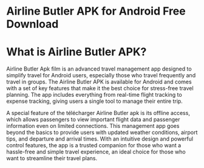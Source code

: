 # Airline Butler APK for Android Free Download

# What is Airline Butler APK?
Airline Butler Apk film is an advanced travel management app designed to simplify travel for Android users, especially those who travel frequently and travel in groups. The Airline Butler APK is available for Android and comes with a set of key features that make it the best choice for stress-free travel planning. The app includes everything from real-time flight tracking to expense tracking, giving users a single tool to manage their entire trip.

A special feature of the télécharger Airline Butler apk is its offline access, which allows passengers to view important flight data and passenger information even on limited connections. This management app goes beyond the basics to provide users with updated weather conditions, airport tips, and departure and arrival times. With an intuitive design and powerful control features, the app is a trusted companion for those who want a hassle-free and simple travel experience, an ideal choice for those who want to streamline their travel plans.
